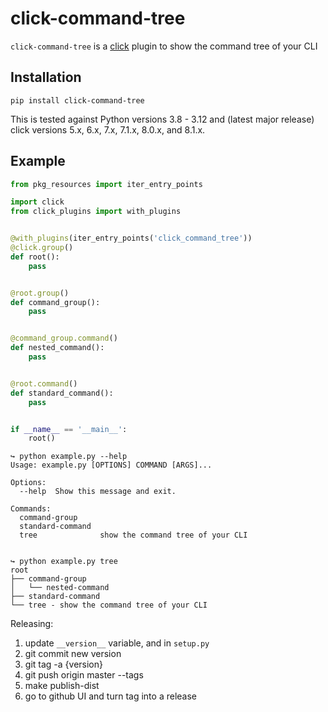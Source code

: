 click-command-tree
==================

`click-command-tree` is a [click](https://github.com/pallets/click) plugin to show the command tree of your CLI

Installation
------------

```
pip install click-command-tree
```

This is tested against Python versions 3.8 - 3.12 and (latest major release) click versions
5.x, 6.x, 7.x, 7.1.x, 8.0.x, and 8.1.x.


Example
-------

```python
from pkg_resources import iter_entry_points

import click
from click_plugins import with_plugins


@with_plugins(iter_entry_points('click_command_tree'))
@click.group()
def root():
    pass


@root.group()
def command_group():
    pass


@command_group.command()
def nested_command():
    pass


@root.command()
def standard_command():
    pass


if __name__ == '__main__':
    root()

```

```
↪ python example.py --help
Usage: example.py [OPTIONS] COMMAND [ARGS]...

Options:
  --help  Show this message and exit.

Commands:
  command-group
  standard-command
  tree              show the command tree of your CLI


↪ python example.py tree
root
├── command-group
│   └── nested-command
├── standard-command
└── tree - show the command tree of your CLI
```


Releasing:
1. update `__version__` variable, and in `setup.py`
1. git commit new version
1. git tag -a {version}
1. git push origin master --tags
1. make publish-dist
1. go to github UI and turn tag into a release
